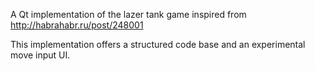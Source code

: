 A Qt implementation of the lazer tank game inspired from http://habrahabr.ru/post/248001

This implementation offers a structured code base and an experimental move input UI.

